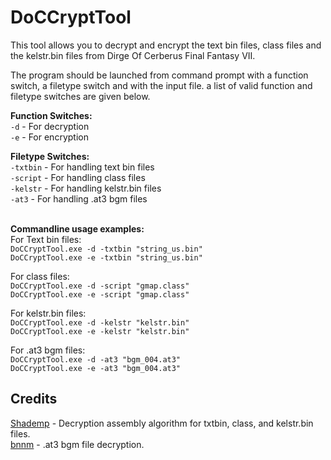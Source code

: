 # DoCCryptTool
This tool allows you to decrypt and encrypt the text bin files, class files and the kelstr.bin files from Dirge Of Cerberus Final Fantasy VII.

The program should be launched from command prompt with a function switch, a filetype switch and with the input file. a list of valid function and filetype switches are given below.

**Function Switches:**
<br>``-d`` - For decryption
<br>``-e`` - For encryption

**Filetype Switches:**
<br>``-txtbin`` - For handling text bin files
<br>``-script`` - For handling class files
<br>``-kelstr`` - For handling kelstr.bin files
<br>``-at3`` - For handling .at3 bgm files

<br>**Commandline usage examples:**
<br>For Text bin files:
<br>`` DoCCryptTool.exe -d -txtbin "string_us.bin" ``
<br>`` DoCCryptTool.exe -e -txtbin "string_us.bin" ``

For class files:
<br>`` DoCCryptTool.exe -d -script "gmap.class" ``
<br>`` DoCCryptTool.exe -e -script "gmap.class" ``

For kelstr.bin files:
<br>`` DoCCryptTool.exe -d -kelstr "kelstr.bin" ``
<br>`` DoCCryptTool.exe -e -kelstr "kelstr.bin" ``

For .at3 bgm files:
<br>`` DoCCryptTool.exe -d -at3 "bgm_004.at3" ``
<br>`` DoCCryptTool.exe -e -at3 "bgm_004.at3" ``

## Credits
[Shademp](https://github.com/Shademp) - Decryption assembly algorithm for txtbin, class, and kelstr.bin files.
<br>[bnnm](https://github.com/bnnm) - .at3 bgm file decryption.
